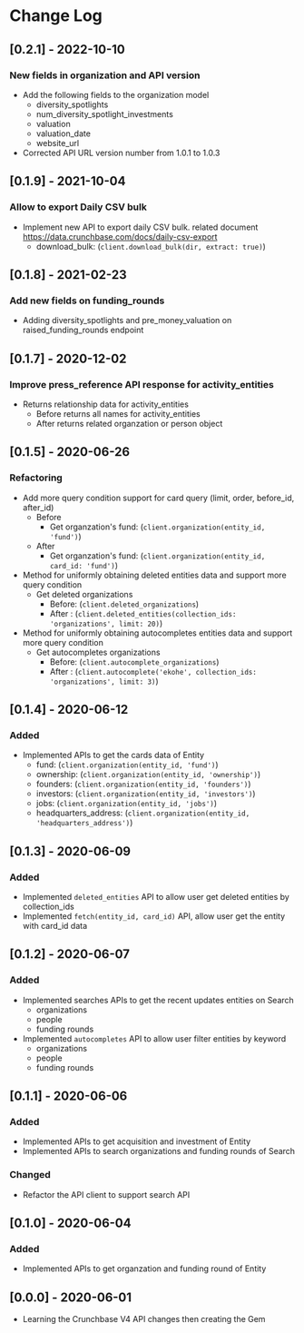 # Change Log

## [0.2.1] - 2022-10-10

### New fields in organization and API version
- Add the following fields to the organization model
  - diversity_spotlights
  - num_diversity_spotlight_investments
  - valuation
  - valuation_date
  - website_url
- Corrected API URL version number from 1.0.1 to 1.0.3

## [0.1.9] - 2021-10-04

### Allow to export Daily CSV bulk
- Implement new API to export daily CSV bulk. related document https://data.crunchbase.com/docs/daily-csv-export
  - download_bulk: (`client.download_bulk(dir, extract: true)`)

## [0.1.8] - 2021-02-23

### Add new fields on funding_rounds
- Adding diversity_spotlights and pre_money_valuation on raised_funding_rounds endpoint

## [0.1.7] - 2020-12-02

### Improve press_reference API response for activity_entities
- Returns relationship data for activity_entities
    * Before returns all names for activity_entities
    * After returns related organzation or person object

## [0.1.5] - 2020-06-26

### Refactoring
- Add more query condition support for card query (limit, order, before_id, after_id)
    * Before
      - Get organzation's fund: (`client.organization(entity_id, 'fund')`)
    * After
      - Get organzation's fund: (`client.organization(entity_id, card_id: 'fund')`)
- Method for uniformly obtaining deleted entities data and support more query condition
    * Get deleted organizations
      - Before:  (`client.deleted_organizations`)
      - After :  (`client.deleted_entities(collection_ids: 'organizations', limit: 20)`)
- Method for uniformly obtaining autocompletes entities data and support more query condition
    * Get autocompletes organizations
      - Before:  (`client.autocomplete_organizations`)
      - After :  (`client.autocomplete('ekohe', collection_ids: 'organizations', limit: 3)`)

## [0.1.4] - 2020-06-12

### Added
- Implemented APIs to get the cards data of Entity
  - fund: (`client.organization(entity_id, 'fund')`)
  - ownership: (`client.organization(entity_id, 'ownership')`)
  - founders: (`client.organization(entity_id, 'founders')`)
  - investors: (`client.organization(entity_id, 'investors')`)
  - jobs: (`client.organization(entity_id, 'jobs')`)
  - headquarters_address: (`client.organization(entity_id, 'headquarters_address')`)

## [0.1.3] - 2020-06-09

### Added
- Implemented `deleted_entities` API to allow user get deleted entities by collection_ids
- Implemented `fetch(entity_id, card_id)` API, allow user get the entity with card_id data

## [0.1.2] - 2020-06-07

### Added
- Implemented searches APIs to get the recent updates entities on Search
  - organizations
  - people
  - funding rounds
- Implemented `autocompletes` API to allow user filter entities by keyword
  - organizations
  - people
  - funding rounds

## [0.1.1] - 2020-06-06

### Added
- Implemented APIs to get acquisition and investment of Entity
- Implemented APIs to search organizations and funding rounds of Search

### Changed
- Refactor the API client to support search API

## [0.1.0] - 2020-06-04

### Added

- Implemented APIs to get organzation and funding round of Entity

## [0.0.0] - 2020-06-01

- Learning the Crunchbase V4 API changes then creating the Gem
